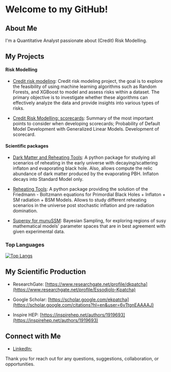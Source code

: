 # Welcome to my GitHub! 

## About Me

I'm a Quantitative Analyst passionate about (Credit) Risk Modelling.


## My Projects

#### Risk Modelling

- [Credit risk modeling](https://github.com/ekdonald/Credit-Risk-Modelling.git): Credit risk modeling project, the goal is to explore the feasibility of using machine learning algorithms such as Random Forests, and XGBoost to model and assess risks within a dataset. The primary objective is to investigate whether these algorithms can effectively analyze the data and provide insights into various types of risks.

- [Credit Risk Modelling: scorecards](https://github.com/ekdonald/Credit-Risk-with-GLMs-Scorecards.git): Summary of the most important points to consider when developing scorecards; Probability of Default Model Development with Generalized Linear Models. Development of scorecard.
  
#### Scientific packages

- [Dark Matter and Reheating Tools](https://github.com/ekdonald/DMandReheatingTools.git): A python package for studying all scenarios of reheating in the early universe with decaying/scattering inflaton and evaporating black hole. Also, allows compute the relic abundance of dark matter produced by the evaporating PBH. Inflaton decays into Standard Model only. 

- [Reheating Tools](https://github.com/ekdonald/ReheatingPyTools.git): A python package providing the solution of the Friedmann - Boltzmann equations for Primordial Black Holes + Inflaton + SM radiation + BSM Models. Allows to study different reheating scenarios in the universe post stochastic inflation and pre radiation domination. 

- [Superpy for munuSSM](https://github.com/ekdonald/Superpy4munuSSM.git): Bayesian Sampling, for exploring regions of susy mathematical models' parameter spaces that are in best agreement with given experimental data. 


### Top Languages

[![Top Langs](https://github-readme-stats.vercel.app/api/top-langs/?username=ekdonald&layout=compact)](https://github.com/anuraghazra/github-readme-stats)


## My Scientific Production

- ResearchGate: [https://www.researchgate.net/profile/dkpatcha](https://www.researchgate.net/profile/Essodjolo-Kpatcha)

- Google Scholar: [https://scholar.google.com/ekpatcha](https://scholar.google.com/citations?hl=en&user=6vTtgnEAAAAJ)

- Inspire HEP: [https://inspirehep.net/authors/1919693](https://inspirehep.net/authors/1919693)


## Connect with Me

- [LinkedIn:](https://www.linkedin.com/in/essodjolo-kpatcha/)


Thank you for reach out for any questions, suggestions, collaboration, or opportunities.
